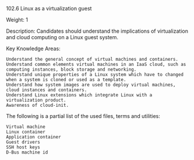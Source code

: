 102.6 Linux as a virtualization guest

Weight: 1

Description: Candidates should understand the implications of virtualization and cloud computing on a Linux guest system.

Key Knowledge Areas:

    Understand the general concept of virtual machines and containers.
    Understand common elements virtual machines in an IaaS cloud, such as computing instances, block storage and networking.
    Understand unique properties of a Linux system which have to changed when a system is cloned or used as a template.
    Understand how system images are used to deploy virtual machines, cloud instances and containers.
    Understand Linux extensions which integrate Linux with a virtualization product.
    Awareness of cloud-init.

The following is a partial list of the used files, terms and utilities:

    Virtual machine
    Linux container
    Application container
    Guest drivers
    SSH host keys
    D-Bus machine id

